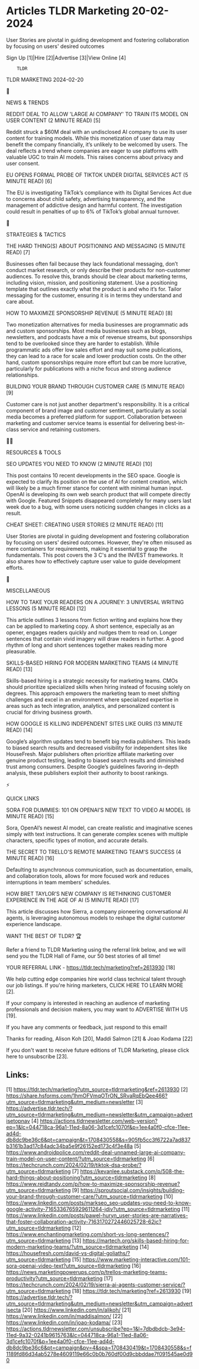 # Articles TLDR Marketing 20-02-2024

User Stories are pivotal in guiding development and fostering
collaboration by focusing on users' desired outcomes  

Sign Up [1]|Hire [2]|Advertise [3]|View Online [4] 

		TLDR 

TLDR MARKETING 2024-02-20

📱 

NEWS & TRENDS

 REDDIT DEAL TO ALLOW 'LARGE AI COMPANY' TO TRAIN ITS MODEL ON USER
CONTENT (2 MINUTE READ) [5] 

 Reddit struck a $60M deal with an undisclosed AI company to use its
user content for training models. While this monetization of user data
may benefit the company financially, it’s unlikely to be welcomed by
users. The deal reflects a trend where companies are eager to use
platforms with valuable UGC to train AI models. This raises concerns
about privacy and user consent. 

 EU OPENS FORMAL PROBE OF TIKTOK UNDER DIGITAL SERVICES ACT (5 MINUTE
READ) [6] 

 The EU is investigating TikTok’s compliance with its Digital
Services Act due to concerns about child safety, advertising
transparency, and the management of addictive design and harmful
content. The investigation could result in penalties of up to 6% of
TikTok’s global annual turnover. 

🚀 

STRATEGIES & TACTICS

 THE HARD THING(S) ABOUT POSITIONING AND MESSAGING (5 MINUTE READ) [7]


 Businesses often fail because they lack foundational messaging,
don’t conduct market research, or only describe their products for
non-customer audiences. To resolve this, brands should be clear about
marketing terms, including vision, mission, and positioning statement.
Use a positioning template that outlines exactly what the product is
and who it’s for. Tailor messaging for the customer, ensuring it is
in terms they understand and care about. 

 HOW TO MAXIMIZE SPONSORSHIP REVENUE (5 MINUTE READ) [8] 

 Two monetization alternatives for media businesses are programmatic
ads and custom sponsorships. Most media businesses such as blogs,
newsletters, and podcasts have a mix of revenue streams, but
sponsorships tend to be overlooked since they are harder to establish.
While programmatic ads offer low sales effort and may suit some
publications, they can lead to a race for scale and lower production
costs. On the other hand, custom sponsorships require more effort but
can be more lucrative, particularly for publications with a niche
focus and strong audience relationships. 

 BUILDING YOUR BRAND THROUGH CUSTOMER CARE (5 MINUTE READ) [9] 

 Customer care is not just another department's responsibility. It is
a critical component of brand image and customer sentiment,
particularly as social media becomes a preferred platform for support.
Collaboration between marketing and customer service teams is
essential for delivering best-in-class service and retaining
customers. 

🧑‍💻 

RESOURCES & TOOLS

 SEO UPDATES YOU NEED TO KNOW (2 MINUTE READ) [10] 

 This post contains 10 recent developments in the SEO space. Google is
expected to clarify its position on the use of AI for content
creation, which will likely be a much firmer stance for content with
minimal human input. OpenAI is developing its own web search product
that will compete directly with Google. Featured Snippets disappeared
completely for many users last week due to a bug, with some users
noticing sudden changes in clicks as a result. 

 CHEAT SHEET: CREATING USER STORIES (2 MINUTE READ) [11] 

 User Stories are pivotal in guiding development and fostering
collaboration by focusing on users' desired outcomes. However, they're
often misused as mere containers for requirements, making it essential
to grasp the fundamentals. This post covers the 3 C's and the INVEST
frameworks. It also shares how to effectively capture user value to
guide development efforts. 

🎁 

MISCELLANEOUS

 HOW TO TAKE YOUR READERS ON A JOURNEY: 3 UNIVERSAL WRITING LESSONS (5
MINUTE READ) [12] 

 This article outlines 3 lessons from fiction writing and explains how
they can be applied to marketing copy. A short sentence, especially as
an opener, engages readers quickly and nudges them to read on. Longer
sentences that contain vivid imagery will draw readers in further. A
good rhythm of long and short sentences together makes reading more
pleasurable. 

 SKILLS-BASED HIRING FOR MODERN MARKETING TEAMS (4 MINUTE READ) [13] 

 Skills-based hiring is a strategic necessity for marketing teams.
CMOs should prioritize specialized skills when hiring instead of
focusing solely on degrees. This approach empowers the marketing team
to meet shifting challenges and excel in an environment where
specialized expertise in areas such as tech integration, analytics,
and personalized content is crucial for driving business growth. 

 HOW GOOGLE IS KILLING INDEPENDENT SITES LIKE OURS (13 MINUTE READ)
[14] 

 Google’s algorithm updates tend to benefit big media publishers.
This leads to biased search results and decreased visibility for
independent sites like HouseFresh. Major publishers often prioritize
affiliate marketing over genuine product testing, leading to biased
search results and diminished trust among consumers. Despite
Google’s guidelines favoring in-depth analysis, these publishers
exploit their authority to boost rankings. 

⚡ 

QUICK LINKS

 SORA FOR DUMMIES: 101 ON OPENAI’S NEW TEXT TO VIDEO AI MODEL (6
MINUTE READ) [15] 

 Sora, OpenAI’s newest AI model, can create realistic and
imaginative scenes simply with text instructions. It can generate
complex scenes with multiple characters, specific types of motion, and
accurate details. 

 THE SECRET TO TRELLO'S REMOTE MARKETING TEAM'S SUCCESS (4 MINUTE
READ) [16] 

 Defaulting to asynchronous communication, such as documentation,
emails, and collaboration tools, allows for more focused work and
reduces interruptions in team members' schedules. 

 HOW BRET TAYLOR’S NEW COMPANY IS RETHINKING CUSTOMER EXPERIENCE IN
THE AGE OF AI (5 MINUTE READ) [17] 

 This article discusses how Sierra, a company pioneering
conversational AI agents, is leveraging autonomous models to reshape
the digital customer experience landscape. 

WANT THE BEST OF TLDR? 🏆

Refer a friend to TLDR Marketing using the referral link below, and we
will send you the TLDR Hall of Fame, our 50 best stories of all time!

YOUR REFERRAL LINK - https://tldr.tech/marketing?ref=2613930 [18]

 We help cutting edge companies hire world class technical talent
through our job listings. If you're hiring marketers, CLICK HERE TO
LEARN MORE [2]. 

If your company is interested in reaching an audience of marketing
professionals and decision makers, you may want to ADVERTISE WITH US
[19]. 

If you have any comments or feedback, just respond to this email! 

Thanks for reading, 
Alison Koh [20], Maddi Salmon [21] & Joao Kodama [22] 

If you don't want to receive future editions of TLDR Marketing,
please click here to unsubscribe [23]. 

 

Links:
------
[1] https://tldr.tech/marketing?utm_source=tldrmarketing&ref=2613930
[2] https://share.hsforms.com/1hmOFVmqOTrON_SRvaRqEbQee466?utm_source=tldrmarketing&utm_medium=newsletter
[3] https://advertise.tldr.tech/?utm_source=tldrmarketing&utm_medium=newsletter&utm_campaign=advertisetopnav
[4] https://actions.tldrnewsletter.com/web-version?ep=1&lc=044718ca-96a1-11ed-8a06-3d1cefc1070f&p=1ee4a0f0-cfce-11ee-ad4d-db8dc9be36c6&pt=campaign&t=1708430558&s=905fb5cc3f6722a7ad837b3161b3ad17c84adc34ba5e9f26152ed173c4f3e48a
[5] https://www.androidpolice.com/reddit-deal-unnamed-large-ai-company-train-model-on-user-content/?utm_source=tldrmarketing
[6] https://techcrunch.com/2024/02/19/tiktok-dsa-probe/?utm_source=tldrmarketing
[7] https://kevanlee.substack.com/p/508-the-hard-things-about-positioning?utm_source=tldrmarketing
[8] https://www.reidtandy.com/p/how-to-maximize-sponsorship-revenue?utm_source=tldrmarketing
[9] https://sproutsocial.com/insights/building-your-brand-through-customer-care/?utm_source=tldrmarketing
[10] https://www.linkedin.com/posts/markseo_seo-updates-you-need-to-know-google-activity-7165336765929611264-jdiv?utm_source=tldrmarketing
[11] https://www.linkedin.com/posts/pawel-huryn_user-stories-are-narratives-that-foster-collaboration-activity-7163170272446025728-62jc?utm_source=tldrmarketing
[12] https://www.enchantingmarketing.com/short-vs-long-sentences/?utm_source=tldrmarketing
[13] https://martech.org/skills-based-hiring-for-modern-marketing-teams/?utm_source=tldrmarketing
[14] https://housefresh.com/david-vs-digital-goliaths/?utm_source=tldrmarketing
[15] https://www.marketing-interactive.com/101-sora-openai-video-text?utm_source=tldrmarketing
[16] https://news.marketingpowerups.com/p/trellos-marketing-teams-productivity?utm_source=tldrmarketing
[17] https://techcrunch.com/2024/02/19/sierra-ai-agents-customer-service/?utm_source=tldrmarketing
[18] https://tldr.tech/marketing?ref=2613930
[19] https://advertise.tldr.tech/?utm_source=tldrmarketing&utm_medium=newsletter&utm_campaign=advertisecta
[20] https://www.linkedin.com/in/alikoh/
[21] https://www.linkedin.com/in/maddisalmon/
[22] https://www.linkedin.com/in/joao-kodama/
[23] https://actions.tldrnewsletter.com/unsubscribe?ep=1&l=7dbdbdcb-3e94-11ed-9a32-0241b9615763&lc=044718ca-96a1-11ed-8a06-3d1cefc1070f&p=1ee4a0f0-cfce-11ee-ad4d-db8dc9be36c6&pt=campaign&pv=4&spa=1708430419&t=1708430558&s=f1189fd86d34ab5278e4609119e66c0b0b760df00d9cbbddae7f091545ae0d90